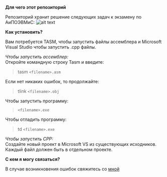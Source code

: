 <b>Для чего этот репозиторий</b>

 Репозиторий хранит решение следующих задач к экзамену по АиПОЭВМиС: 
![alt text](http://cs540104.vk.me/c625124/v625124702/10521/ZywaLYTtUuw.jpg)

<b>Как установить?</b>

Вам потребуется TASM, чтобы запустить файлы ассемблера и Microsoft Visual Studio чтобы запустить .cpp файлы.

<i>Чтобы запустить ассемблер: </i> <br>
 Откройте командную строку Tasm и введите:
  
> tasm `<filename>.asm`
   
  Если нет никаких ошибок, то продолжайте:
  
> tlink `<filename>.obj`
  
  Чтобы запустить программу:
  
> `<filename>.exe` 

  Чтобы отладить программу: 
  
> td `<filename>.exe`
  
<i>Чтобы запустить CPP: </i><br>
 Создайте новый проект в Microsoft VS из существующих исходников. Каждый файл должен быть в отдельном проекте.

<b>С кем я могу связаться?</b>

В случае возникновения ошибок свяжитесь сo [мной](mailto:yuliya110394@gmail.com)
